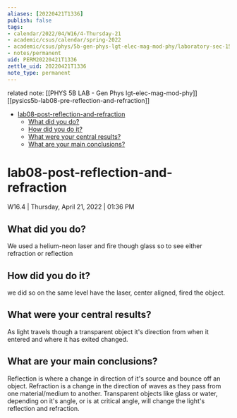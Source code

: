 ```yaml
---
aliases: [20220421T1336]
publish: false
tags:
- calendar/2022/04/W16/4-Thursday-21
- academic/csus/calendar/spring-2022
- academic/csus/phys/5b-gen-phys-lgt-elec-mag-mod-phy/laboratory-sec-15
- notes/permanent
uid: PERM20220421T1336
zettle_uid: 20220421T1336
note_type: permanent
---
```


related note: [[PHYS 5B LAB - Gen Phys lgt-elec-mag-mod-phy]] [[pysics5b-lab08-pre-reflection-and-refraction]]

- [lab08-post-reflection-and-refraction](#lab08-post-reflection-and-refraction)
  - [What did you do?](#what-did-you-do)
  - [How did you do it?](#how-did-you-do-it)
  - [What were your central results?](#what-were-your-central-results)
  - [What are your main conclusions?](#what-are-your-main-conclusions)

# lab08-post-reflection-and-refraction

 W16.4 | Thursday, April 21, 2022 | 01:36 PM

## What did you do?

We used a helium-neon laser and fire though glass so to see either refraction or reflection

## How did you do it?

we did so on the same level have the laser, center aligned, fired the object.

## What were your central results?

As light travels though a transparent object it's direction from when it entered and where it has exited changed.

## What are your main conclusions?

Reflection is where a change in direction of it's source and bounce off an object.  Refraction is a change in the direction of waves as they pass from one material/medium to another. Transparent objects like glass or water, depending on it's angle, or is at critical angle, will change the light's reflection and refraction.
